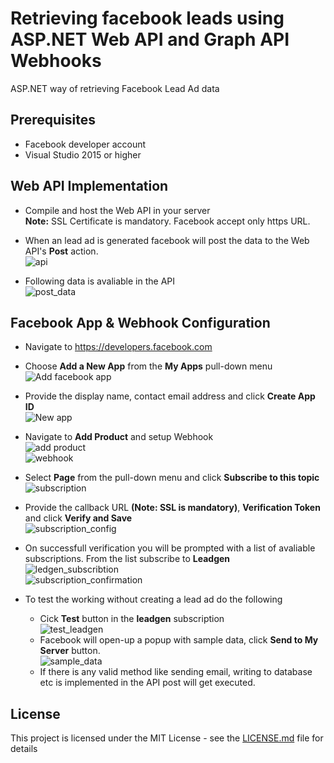 # Retrieving facebook leads using ASP.NET Web API and Graph API Webhooks

ASP.NET way of retrieving Facebook Lead Ad data

## Prerequisites

* Facebook developer account
* Visual Studio 2015 or higher

## Web API Implementation

* Compile and host the Web API in your server<br/>
<b>Note:</b> SSL Certificate is mandatory. Facebook accept only https URL.

* When an lead ad is generated facebook will post the data to the Web API's <b>Post</b> action.<br/>
![api](https://user-images.githubusercontent.com/17797942/29604521-63147678-8805-11e7-96c7-93ff359cbb77.png)
* Following data is avaliable in the API<br/>
![post_data](https://user-images.githubusercontent.com/17797942/29604579-9cc08740-8805-11e7-8357-b03d1577bcb5.png)


## Facebook App & Webhook Configuration

* Navigate to <https://developers.facebook.com>
* Choose <b>Add a New App</b> from the <b>My Apps</b> pull-down menu<br/>
![Add facebook app](https://user-images.githubusercontent.com/17797942/29600729-3a0e261c-87f5-11e7-87d2-07be3a50d8cb.png)

* Provide the display name, contact email address and click <b>Create App ID</b><br/>
![New app](https://user-images.githubusercontent.com/17797942/29601181-c06e31d2-87f7-11e7-89c1-6936160f2840.png)

* Navigate to <b>Add Product</b> and setup Webhook <br/>
![add product](https://user-images.githubusercontent.com/17797942/29601301-7625b6e4-87f8-11e7-9b1c-38bf8dbdb5c8.png)<br/>
![webhook](https://user-images.githubusercontent.com/17797942/29603525-20d6e406-8802-11e7-88b6-f607db1c1643.png)

* Select <b>Page</b> from the pull-down menu and click <b>Subscribe to this topic</b><br/>
![subscription](https://user-images.githubusercontent.com/17797942/29603667-a4907f14-8802-11e7-8483-37942b7d7d4d.png)

* Provide the callback URL <b>(Note: SSL is mandatory)</b>, <b>Verification Token</b> and click <b>Verify and Save</b><br/>
![subscription_config](https://user-images.githubusercontent.com/17797942/29603838-3bbe6b6c-8803-11e7-91b2-fac4527b5e4b.png)

* On successfull verification you will be prompted with a list of avaliable subscriptions. From the list subscribe to <b>Leadgen</b><br/>
![ledgen_subscribtion](https://user-images.githubusercontent.com/17797942/29604062-e767687e-8803-11e7-8c23-6bec68ac3ea8.png)<br/>
![subscription_confirmation](https://user-images.githubusercontent.com/17797942/29604094-080f1ad6-8804-11e7-821b-ef4b05b5e5e1.png)

* To test the working without creating a lead ad do the following
    * Cick <b>Test</b> button in the <b>leadgen</b> subscription<br/>
    ![test_leadgen](https://user-images.githubusercontent.com/17797942/29604905-9ba23600-8806-11e7-8696-1c5070d78baa.png)
    * Facebook will open-up a popup with sample data, click <b>Send to My Server</b> button.<br/>
    ![sample_data](https://user-images.githubusercontent.com/17797942/29604961-d39b439e-8806-11e7-9eed-c46082227a2a.png)
    * If there is any valid method like sending email, writing to database etc is implemented in the API post will get executed.

## License

This project is licensed under the MIT License - see the [LICENSE.md](LICENSE.md) file for details